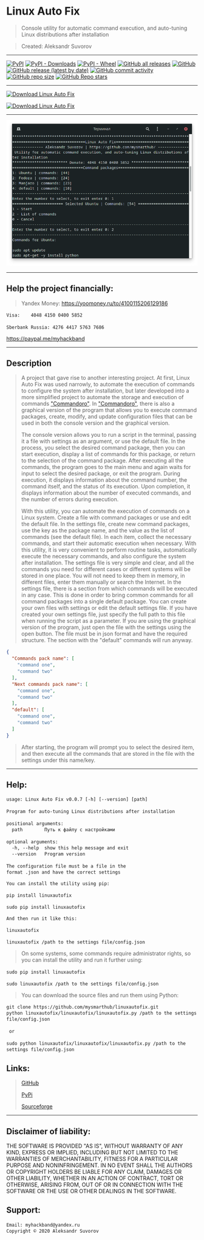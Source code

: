 Linux Auto Fix
===
    
>Console utility for automatic command execution,
and auto-tuning Linux distributions after installation
    

>Created: Aleksandr Suvorov
---

[![PyPI](https://img.shields.io/pypi/v/linuxautofix)](https://pypi.org/project/linuxautofix) 
[![PyPI - Downloads](https://img.shields.io/pypi/dm/linuxautofix)](https://pypi.org/project/linuxautofix)
[![PyPI - Wheel](https://img.shields.io/pypi/wheel/linuxautofix)](https://pypi.org/project/linuxautofix)
[![GitHub all releases](https://img.shields.io/github/downloads/mysmarthub/linuxautofix/total)](https://github.com/mysmarthub/linuxautofix/)
[![GitHub](https://img.shields.io/github/license/mysmarthub/linuxautofix)](https://github.com/mysmarthub/linuxautofix/)
[![GitHub release (latest by date)](https://img.shields.io/github/v/release/mysmarthub/linuxautofix)](https://github.com/mysmarthub/linuxautofix/)
[![GitHub commit activity](https://img.shields.io/github/commit-activity/m/mysmarthub/linuxautofix)](https://github.com/mysmarthub/linuxautofix/)
[![GitHub repo size](https://img.shields.io/github/repo-size/mysmarthub/linuxautofix)](https://github.com/mysmarthub/linuxautofix/)
[![GitHub Repo stars](https://img.shields.io/github/stars/mysmarthub/linuxautofix?style=social)](https://github.com/mysmarthub/linuxautofix/)

---
[![Download Linux Auto Fix](https://a.fsdn.com/con/app/sf-download-button)](https://sourceforge.net/projects/linuxautofix/files/latest/download)

[![Download Linux Auto Fix](https://img.shields.io/sourceforge/dt/linuxautofix.svg)](https://sourceforge.net/projects/linuxautofix/files/latest/download)

---

![Linux Auto Fix](https://github.com/mysmarthub/linuxautofix/raw/master/images/linuxautofix_logo.png)

---

Help the project financially:
---
>Yandex Money:
https://yoomoney.ru/to/4100115206129186

    Visa:    4048 4150 0400 5852

    Sberbank Russia: 4276 4417 5763 7686

https://paypal.me/myhackband

---

Description
---

>A project that gave rise to another interesting project. 
> At first, Linux Auto Fix was used narrowly, 
> to automate the execution of commands to configure the 
> system after installation, but later developed 
> into a more simplified project to automate the 
> storage and execution of commands ["Commandoro"](https://github.com/mysmarthub/commandoro). 
> In ["Commandoro"](https://github.com/mysmarthub/commandoro), there is also a graphical version of the 
> program that allows you to execute command packages, 
> create, modify, and update configuration files that 
> can be used in both the console version and the graphical version.
>
> The console version allows you to run a script in the terminal, passing it a file with settings as an argument, or use the default file. In the process, you select the desired command package, then you can start execution, display a list of commands for this package, or return to the selection of the command package. After executing all the commands, the program goes to the main menu and again waits for input to select the desired package, or exit the program. 
> During execution, it displays information about the command number, the command itself, and the status of its execution. Upon completion, it displays information about the number of executed commands, and the number of errors during execution.
> 
> With this utility, you can automate the execution of commands on a Linux system. Create a file with command packages or use and edit the default file. In the settings file, create new command packages, use the key as the package name, and the value as the list of commands (see the default file).
In each item, collect the necessary commands, and start their automatic execution when necessary.
With this utility, it is very convenient to perform routine tasks, automatically execute the necessary commands, and also configure the system after installation.
The settings file is very simple and clear, and all the commands you need for different cases or different systems will be stored in one place. You will not need to keep them in memory, in different files, enter them manually or search the Internet.
In the settings file, there is a section from which commands will be executed in any case. This is done in order to bring common commands for all command packages into a single default package.
You can create your own files with settings or edit the default settings file. If you have created your own settings file, just specify the full path to this file when running the script as a parameter. If you are using the graphical version of the program, just open the file with the settings using the open button. The file must be in json format and have the required structure.
The section with the "default" commands will run anyway.

```json
{
  "Commands pack name": [
    "command one",
    "command two"
  ],
  "Next commands pack name": [
    "command one",
    "command two"
  ],
  "default": [
    "command one",
    "command two"
  ]
}
```

>After starting, the program will prompt you to select the desired item, 
> and then execute all the commands that are stored in the 
> file with the settings under this name/key.

---

Help:
----

```
usage: Linux Auto Fix v0.0.7 [-h] [--version] [path]

Program for auto-tuning Linux distributions after installation

positional arguments:
  path        Путь к файлу с настройками

optional arguments:
  -h, --help  show this help message and exit
  --version   Program version

The configuration file must be a file in the 
format .json and have the correct settings

```


    You can install the utility using pip:

`pip install linuxautofix`

`sudo pip install linuxautofix`

    And then run it like this:

`linuxautofix`

`linuxautofix /path to the settings file/config.json`

>On some systems, some commands require administrator rights, 
> so you can install the utility and run it further using:

`sudo pip install linuxautofix`

`sudo linuxautofix /path to the settings file/config.json`

>You can download the source files and run them using Python:

```
git clone https://github.com/mysmarthub/linuxautofix.git
python linuxautofix/linuxautofix/linuxautofix.py /path to the settings file/config.json
 
 or

sudo python linuxautofix/linuxautofix/linuxautofix.py /path to the settings file/config.json
```

Links:
---
>[GitHub](https://github.com/mysmarthub/linuxautofix)
> 
>[PyPi](https://pypi.org/project/linuxautofix/)
> 
>[Sourceforge](https://sourceforge.net/projects/linuxautofix/files/latest/download)
---

Disclaimer of liability:
------------------------
THE SOFTWARE IS PROVIDED "AS IS", WITHOUT WARRANTY OF ANY KIND, EXPRESS OR
IMPLIED, INCLUDING BUT NOT LIMITED TO THE WARRANTIES OF MERCHANTABILITY,
FITNESS FOR A PARTICULAR PURPOSE AND NONINFRINGEMENT. IN NO EVENT SHALL THE
AUTHORS OR COPYRIGHT HOLDERS BE LIABLE FOR ANY CLAIM, DAMAGES OR OTHER
LIABILITY, WHETHER IN AN ACTION OF CONTRACT, TORT OR OTHERWISE, ARISING FROM,
OUT OF OR IN CONNECTION WITH THE SOFTWARE OR THE USE OR OTHER DEALINGS IN THE
SOFTWARE.

Support:
---
    Email: myhackband@yandex.ru
    Copyright © 2020 Aleksandr Suvorov
